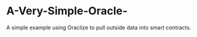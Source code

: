 # A-Very-Simple-Oracle-
A simple example using Oraclize to pull outside data into smart contracts. 
